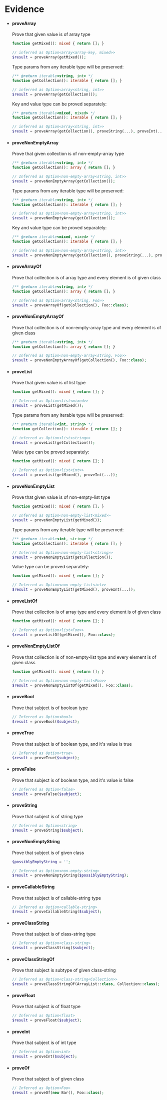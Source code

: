 # Evidence
- #### proveArray
  Prove that given value is of array type

  ```php
  function getMixed(): mixed { return []; }
  
  // inferred as Option<array<array-key, mixed>>
  $result = proveArray(getMixed());
  ```

  Type params from any iterable type will be preserved:

  ```php
  /** @return iterable<string, int> */
  function getCollection(): iterable { return []; }

  // inferred as Option<array<string, int>>
  $result = proveArray(getCollection());
  ```

  Key and value type can be proved separately:

  ```php
  /** @return iterable<mixed, mixed> */
  function getCollection(): iterable { return []; }

  // inferred as Option<array<string, int>>
  $result = proveArray(getCollection(), proveString(...), proveInt(...));
  ```

- #### proveNonEmptyArray
  Prove that given collection is of non-empty-array type

  ```php
  /** @return iterable<string, int> */
  function getCollection(): array { return []; }
  
  // Inferred as Option<non-empty-array<string, int>>
  $result = proveNonEmptyArray(getCollection());
  ```

  Type params from any iterable type will be preserved:

  ```php
  /** @return iterable<string, int> */
  function getCollection(): iterable { return []; }

  // inferred as Option<non-empty-array<string, int>>
  $result = proveNonEmptyArray(getCollection());
  ```

  Key and value type can be proved separately:

  ```php
  /** @return iterable<mixed, mixed> */
  function getCollection(): iterable { return []; }

  // inferred as Option<non-empty-array<string, int>>
  $result = proveNonEmptyArray(getCollection(), proveString(...), proveInt(...));

- #### proveArrayOf
  Prove that collection is of array type and every element is of given class

  ```php
  /** @return iterable<string, int> */
  function getCollection(): array { return []; }
  
  // Inferred as Option<array<string, Foo>>
  $result = proveArrayOf(getCollection(), Foo::class);
  ```

- #### proveNonEmptyArrayOf
  Prove that collection is of non-empty-array type and every element is of given class

  ```php
  /** @return iterable<string, int> */
  function getCollection(): array { return []; }
  
  // Inferred as Option<non-empty-array<string, Foo>>
  $result = proveNonEmptyArrayOf(getCollection(), Foo::class);
  ```

- #### proveList
  Prove that given value is of list type

  ```php
  function getMixed(): mixed { return []; }
  
  // Inferred as Option<list<mixed>>
  $result = proveList(getMixed());
  ```
  
  Type params from any iterable type will be preserved:

  ```php
  /** @return iterable<int, string> */
  function getCollection(): iterable { return []; }

  // inferred as Option<list<string>>
  $result = proveList(getCollection());
  ```

  Value type can be proved separately:

  ```php
  function getMixed(): mixed { return []; }
  
  // Inferred as Option<list<int>>
  $result = proveList(getMixed(), proveInt(...));
  ```

- #### proveNonEmptyList
  Prove that given value is of non-empty-list type

  ```php
  function getMixed(): mixed { return []; }
  
  // Inferred as Option<non-empty-list<mixed>>
  $result = proveNonEmptyList(getMixed());
  ```

  Type params from any iterable type will be preserved:

  ```php
  /** @return iterable<int, string> */
  function getCollection(): iterable { return []; }

  // Inferred as Option<non-empty-list<string>>
  $result = proveNonEmptyList(getCollection());
  ```

  Value type can be proved separately:

  ```php
  function getMixed(): mixed { return []; }
  
  // Inferred as Option<non-empty-list<int>>
  $result = proveNonEmptyList(getMixed(), proveInt(...));
  ```

- #### proveListOf
  Prove that collection is of array type and every element is of given class

  ```php
  function getMixed(): mixed { return []; }
  
  // Inferred as Option<list<Foo>>
  $result = proveListOf(getMixed(), Foo::class);
  ```

- #### proveNonEmptyListOf
  Prove that collection is of non-empty-list type and every element is of given class

  ```php
  function getMixed(): mixed { return []; }
  
  // Inferred as Option<non-empty-list<Foo>>
  $result = proveNonEmptyListOf(getMixed(), Foo::class);
  ```

- #### proveBool
  Prove that subject is of boolean type

  ```php
  // Inferred as Option<bool>
  $result = proveBool($subject);
  ```

- #### proveTrue
  Prove that subject is of boolean type, and it's value is true

  ```php
  // Inferred as Option<true>
  $result = proveTrue($subject);
  ```

- #### proveFalse
  Prove that subject is of boolean type, and it's value is false

  ```php
  // Inferred as Option<false>
  $result = proveFalse($subject);
  ```


- #### proveString
  Prove that subject is of string type

  ```php
  // Inferred as Option<string>
  $result = proveString($subject);
  ```

- #### proveNonEmptyString
  Prove that subject is of given class

  ```php
  $possiblyEmptyString = '';
  
  // Inferred as Option<non-empty-string>
  $result = proveNonEmptyString($possiblyEmptyString);
  ```

- #### proveCallableString
  Prove that subject is of callable-string type

  ```php
  // Inferred as Option<callable-string>
  $result = proveCallableString($subject);
  ```

- #### proveClassString
  Prove that subject is of class-string type

  ```php
  // Inferred as Option<class-string>
  $result = proveClassString($subject);
  ```

- #### proveClassStringOf
  Prove that subject is subtype of given class-string

  ```php
  // Inferred as Option<class-string<Collection>>
  $result = proveClassStringOf(ArrayList::class, Collection::class);
  ```

- #### proveFloat
  Prove that subject is of float type

  ```php
  // Inferred as Option<float>
  $result = proveFloat($subject);
  ```

- #### proveInt
  Prove that subject is of int type

  ```php
  // Inferred as Option<int>
  $result = proveInt($subject);
  ```

- #### proveOf
  Prove that subject is of given class

  ```php
  // Inferred as Option<Foo>
  $result = proveOf(new Bar(), Foo::class);
  ```
